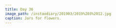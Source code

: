 ```yaml
---
title: Day 36
image_path: /instaxdiary/201903/2019%203%2012.jpg
caption: Jars for flowers.
---
```


